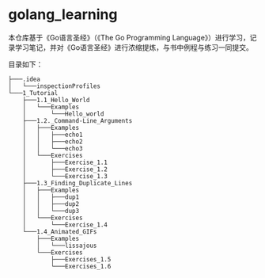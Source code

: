 # golang_learning

本仓库基于《Go语言圣经》（《The Go Programming Language》）进行学习，记录学习笔记，并对《Go语言圣经》进行浓缩提炼，与书中例程与练习一同提交。

目录如下：

```text
├───.idea
│   └───inspectionProfiles
└───1_Tutorial
    ├───1.1_Hello_World
    │   └───Examples
    │       └───Hello_world
    ├───1.2._Command-Line_Arguments
    │   ├───Examples
    │   │   ├───echo1
    │   │   ├───echo2
    │   │   └───echo3
    │   └───Exercises
    │       ├───Exercise_1.1
    │       ├───Exercise_1.2
    │       └───Exercise_1.3
    ├───1.3_Finding_Duplicate_Lines
    │   ├───Examples
    │   │   ├───dup1
    │   │   ├───dup2
    │   │   └───dup3
    │   └───Exercises
    │       └───Exercise_1.4
    └───1.4_Animated_GIFs
        ├───Examples
        │   └───lissajous
        └───Exercises
            ├───Exercises_1.5
            └───Exercises_1.6

```

